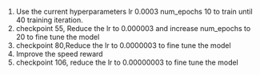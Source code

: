 1. Use the current hyperparameters lr 0.0003 num_epochs 10 to train until 40 training iteration. 
1. checkpoint 55, Reduce the lr to 0.000003 and increase num_epochs to 20 to fine tune the model
1. checkpoint 80,Reduce the lr to 0.0000003 to fine tune the model
1. Improve the speed reward
1. checkpoint 106, reduce the lr to 0.00000003 to fine tune the model